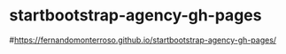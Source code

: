 # startbootstrap-agency-gh-pages

#https://fernandomonterroso.github.io/startbootstrap-agency-gh-pages/
